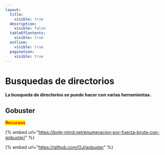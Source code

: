 ```yaml
---
layout:
  title:
    visible: true
  description:
    visible: false
  tableOfContents:
    visible: true
  outline:
    visible: true
  pagination:
    visible: true
---
```


# Busquedas de directorios

**La busqueda de directorios se puede hacer con varias herramientas.**

## Gobuster



<mark style="color:red;">**Recursos**</mark>

{% embed url="https://byte-mind.net/enumeracion-por-fuerza-bruta-con-gobuster/" %}

{% embed url="https://github.com/OJ/gobuster" %}
